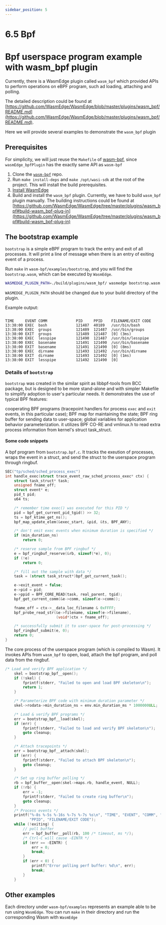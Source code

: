 ```yaml
---
sidebar_position: 5
---
```


# 6.5 Bpf

# Bpf userspace program example with wasm_bpf plugin

Currently, there is a WasmEdge plugin called `wasm_bpf` which provided APIs to perform operations on eBPF program, such ad loading, attaching and polling.

The detailed description could be found at [https://github.com/WasmEdge/WasmEdge/blob/master/plugins/wasm_bpf/README.md](https://github.com/WasmEdge/WasmEdge/blob/master/plugins/wasm_bpf/README.md).

Here we will provide several examples to demonstrate the `wasm_bpf` plugin

## Prerequisites

For simplicity, we will just reuse the `Makefile` of [wasm-bpf](https://github.com/eunomia-bpf/wasm-bpf), since `wasmEdge_bpfPlugin` has the exactly same API as `wasm-bpf`

1. Clone the [`wasm-bpf`](https://github.com/eunomia-bpf/wasm-bpf) repo.
2. Run `make install-deps` and `make /opt/wasi-sdk` at the root of the project. This will install the build prerequisites.
3. [Install WasmEdge](../build-and-run/install)
4. Build and install the `wasm_bpf` plugin. Currently, we have to build `wasm_bpf` plugin manually. The building instructions could be found at [https://github.com/WasmEdge/WasmEdge/tree/master/plugins/wasm_bpf#build-wasm_bpf-plug-in](https://github.com/WasmEdge/WasmEdge/tree/master/plugins/wasm_bpf#build-wasm_bpf-plug-in)

## The bootstrap example

`bootstrap` is a simple eBPF program to track the entry and exit of all processes. It will print a line of message when there is an entry of exiting event of a process. 

Run `make` in `wasm-bpf/examples/bootstrap`, and you will find the `bootstrap.wasm`, which can be executed by `WasmEdge`.

```bash
WASMEDGE_PLUGIN_PATH=./build/plugins/wasm_bpf/ wasmedge bootstrap.wasm 
```

`WASMEDGE_PLUGIN_PATH` should be changed due to your build directory of the plugin.

Example output:

```

TIME     EVENT COMM             PID     PPID    FILENAME/EXIT CODE
13:38:00 EXEC  bash             121487  40189   /usr/bin/bash
13:38:00 EXEC  groups           121489  121487  /usr/bin/groups
13:38:00 EXIT  groups           121489  121487  [0] (3ms)
13:38:00 EXEC  lesspipe         121490  121487  /usr/bin/lesspipe
13:38:00 EXEC  basename         121491  121490  /usr/bin/basename
13:38:00 EXIT  basename         121491  121490  [0] (8ms)
13:38:00 EXEC  dirname          121493  121492  /usr/bin/dirname
13:38:00 EXIT  dirname          121493  121492  [0] (1ms)
13:38:00 EXIT  lesspipe         121492  121490  [0]
```

### Details of `bootstrap`

`bootstrap` was created in the similar spirit as libbpf-tools from BCC package, but is designed to be more stand-alone and with simpler Makefile to simplify adoption to user's particular needs. It demonstrates the use of typical BPF features:

cooperating BPF programs (tracepoint handlers for process `exec` and `exit` events, in this particular case);
BPF map for maintaining the state;
BPF ring buffer for sending data to user-space;
global variables for application behavior parameterization.
it utilizes BPF CO-RE and vmlinux.h to read extra process information from kernel's struct task_struct.

#### Some code snippets

A bpf program from `bootstrap.bpf.c`. It tracks the exeution of processes, wraps the event in a struct, and send the struct to the userspace program through ringbuf.

```c
SEC("tp/sched/sched_process_exec")
int handle_exec(struct trace_event_raw_sched_process_exec* ctx) {
    struct task_struct* task;
    unsigned fname_off;
    struct event* e;
    pid_t pid;
    u64 ts;

    /* remember time exec() was executed for this PID */
    pid = bpf_get_current_pid_tgid() >> 32;
    ts = bpf_ktime_get_ns();
    bpf_map_update_elem(&exec_start, &pid, &ts, BPF_ANY);

    /* don't emit exec events when minimum duration is specified */
    if (min_duration_ns)
        return 0;

    /* reserve sample from BPF ringbuf */
    e = bpf_ringbuf_reserve(&rb, sizeof(*e), 0);
    if (!e)
        return 0;

    /* fill out the sample with data */
    task = (struct task_struct*)bpf_get_current_task();

    e->exit_event = false;
    e->pid = pid;
    e->ppid = BPF_CORE_READ(task, real_parent, tgid);
    bpf_get_current_comm(&e->comm, sizeof(e->comm));

    fname_off = ctx->__data_loc_filename & 0xFFFF;
    bpf_probe_read_str(&e->filename, sizeof(e->filename),
                       (void*)ctx + fname_off);

    /* successfully submit it to user-space for post-processing */
    bpf_ringbuf_submit(e, 0);
    return 0;
}
```

The core process of the userspace program (which is compiled to Wasm). It invokes APIs from `wasm_bpf` to open, load, attach the bpf program, and poll data from the ringbuf.

```c
/* Load and verify BPF application */
    skel = bootstrap_bpf__open();
    if (!skel) {
        fprintf(stderr, "Failed to open and load BPF skeleton\n");
        return 1;
    }

    /* Parameterize BPF code with minimum duration parameter */
    skel->rodata->min_duration_ns = env.min_duration_ms * 1000000ULL;

    /* Load & verify BPF programs */
    err = bootstrap_bpf__load(skel);
    if (err) {
        fprintf(stderr, "Failed to load and verify BPF skeleton\n");
        goto cleanup;
    }

    /* Attach tracepoints */
    err = bootstrap_bpf__attach(skel);
    if (err) {
        fprintf(stderr, "Failed to attach BPF skeleton\n");
        goto cleanup;
    }

    /* Set up ring buffer polling */
    rb = bpf_buffer__open(skel->maps.rb, handle_event, NULL);
    if (!rb) {
        err = -1;
        fprintf(stderr, "Failed to create ring buffer\n");
        goto cleanup;
    }
    /* Process events */
    printf("%-8s %-5s %-16s %-7s %-7s %s\n", "TIME", "EVENT", "COMM", "PID",
           "PPID", "FILENAME/EXIT CODE");
    while (!exiting) {
        // poll buffer
        err = bpf_buffer__poll(rb, 100 /* timeout, ms */);
        /* Ctrl-C will cause -EINTR */
        if (err == -EINTR) {
            err = 0;
            break;
        }
        if (err < 0) {
            printf("Error polling perf buffer: %d\n", err);
            break;
        }
    }
```

## Other examples

Each directory under `wasm-bpf/examples` represents an example able to be run using `WasmEdge`. You can run `make` in their directory and run the corresponding Wasm with `WasmEdge`
